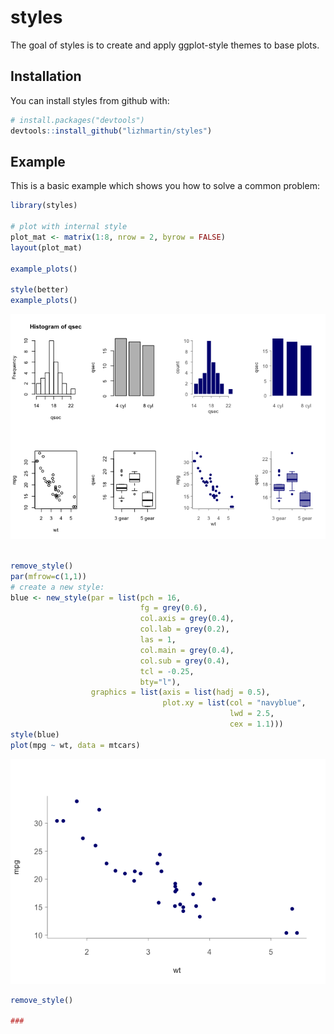 
<!-- README.md is generated from README.Rmd. Please edit that file -->
styles
======

The goal of styles is to create and apply ggplot-style themes to base plots.

Installation
------------

You can install styles from github with:

``` r
# install.packages("devtools")
devtools::install_github("lizhmartin/styles")
```

Example
-------

This is a basic example which shows you how to solve a common problem:

``` r
library(styles)

# plot with internal style
plot_mat <- matrix(1:8, nrow = 2, byrow = FALSE)
layout(plot_mat)

example_plots()

style(better)
example_plots()
```

![](README-example-1.png)

``` r

remove_style()
par(mfrow=c(1,1))
# create a new style:
blue <- new_style(par = list(pch = 16,
                             fg = grey(0.6),
                             col.axis = grey(0.4),
                             col.lab = grey(0.2),
                             las = 1,
                             col.main = grey(0.4),
                             col.sub = grey(0.4),
                             tcl = -0.25,
                             bty="l"),
                  graphics = list(axis = list(hadj = 0.5),
                                  plot.xy = list(col = "navyblue",
                                                 lwd = 2.5,
                                                 cex = 1.1)))
style(blue)
plot(mpg ~ wt, data = mtcars)
```

![](README-example-2.png)

``` r
remove_style()

###
```
